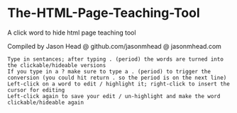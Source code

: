 # The-HTML-Page-Teaching-Tool
A click word to hide html page teaching tool

Compiled by Jason Head @ github.com/jasonmhead @ jasonmhead.com

    Type in sentances; after typing . (period) the words are turned into the clickable/hideable versions
    If you type in a ? make sure to type a . (period) to trigger the conversion (you could hit return . so the period is on the next line)
    Left-click on a word to edit / highlight it; right-click to insert the cursor for editing
    Left-click again to save your edit / un-highlight and make the word clickable/hideable again

